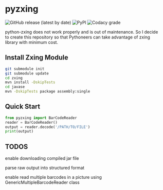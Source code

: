 # pyzxing

![GitHub release (latest by date)](https://img.shields.io/github/v/release/ChenjieXu/pyzxing)
![PyPI](https://img.shields.io/pypi/v/pyzxing)
![Codacy grade](https://img.shields.io/codacy/grade/353f276d2073445aab7af3e32b0d503a)

python-zxing does not work properly and is out of maintenance. So I decide to create this repository so that Pythoneers can take advantage of zxing library with minimum cost.

## Install Zxing Module

```bash
git submodule init
git submodule update
cd zxing
mvn install -DskipTests
cd javase
mvn -DskipTests package assembly:single
```

## Quick Start

```python
from pyzxing import BarCodeReader
reader = BarCodeReader()
output = reader.decode('/PATH/TO/FILE')
print(output)
```

## TODOS
enable downloading compiled jar file

parse raw output into structured format

enable read multiple barcodes in a picture using GenericMultipleBarcodeReader class 
